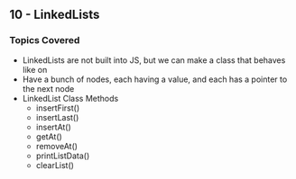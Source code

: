 ## 10 - LinkedLists

### Topics Covered

- LinkedLists are not built into JS, but we can make a class that behaves like on
- Have a bunch of nodes, each having a value, and each has a pointer to the next node
- LinkedList Class Methods
  - insertFirst()
  - insertLast()
  - insertAt()
  - getAt()
  - removeAt()
  - printListData()
  - clearList()
